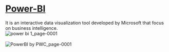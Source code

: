<a href= "https://app.powerbi.com/groups/me/reports/2ea98a41-c34c-489a-92d3-78121450cefc/ReportSection"> <h1>Power-BI </h1></a>
It is an interactive data visualization tool developed by Microsoft that focus on business intelligence.  
![power bi 1_page-0001](https://user-images.githubusercontent.com/90690744/184548227-0319440b-4a98-466f-a64c-f4539db63cf7.jpg) <br><br>
![PowerBI by PWC_page-0001](https://user-images.githubusercontent.com/90690744/184648176-a8f05068-ad8e-474e-8e52-a1640e3e73c0.jpg)
